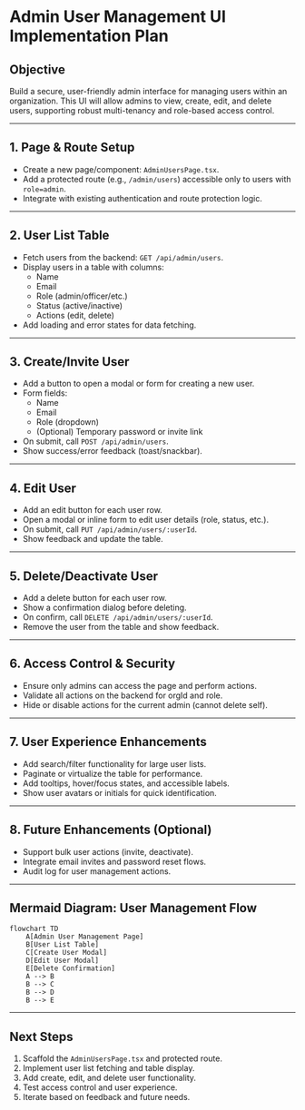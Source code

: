 # Admin User Management UI Implementation Plan

## Objective
Build a secure, user-friendly admin interface for managing users within an organization. This UI will allow admins to view, create, edit, and delete users, supporting robust multi-tenancy and role-based access control.

---

## 1. Page & Route Setup
- Create a new page/component: `AdminUsersPage.tsx`.
- Add a protected route (e.g., `/admin/users`) accessible only to users with `role=admin`.
- Integrate with existing authentication and route protection logic.

---

## 2. User List Table
- Fetch users from the backend: `GET /api/admin/users`.
- Display users in a table with columns:
  - Name
  - Email
  - Role (admin/officer/etc.)
  - Status (active/inactive)
  - Actions (edit, delete)
- Add loading and error states for data fetching.

---

## 3. Create/Invite User
- Add a button to open a modal or form for creating a new user.
- Form fields:
  - Name
  - Email
  - Role (dropdown)
  - (Optional) Temporary password or invite link
- On submit, call `POST /api/admin/users`.
- Show success/error feedback (toast/snackbar).

---

## 4. Edit User
- Add an edit button for each user row.
- Open a modal or inline form to edit user details (role, status, etc.).
- On submit, call `PUT /api/admin/users/:userId`.
- Show feedback and update the table.

---

## 5. Delete/Deactivate User
- Add a delete button for each user row.
- Show a confirmation dialog before deleting.
- On confirm, call `DELETE /api/admin/users/:userId`.
- Remove the user from the table and show feedback.

---

## 6. Access Control & Security
- Ensure only admins can access the page and perform actions.
- Validate all actions on the backend for orgId and role.
- Hide or disable actions for the current admin (cannot delete self).

---

## 7. User Experience Enhancements
- Add search/filter functionality for large user lists.
- Paginate or virtualize the table for performance.
- Add tooltips, hover/focus states, and accessible labels.
- Show user avatars or initials for quick identification.

---

## 8. Future Enhancements (Optional)
- Support bulk user actions (invite, deactivate).
- Integrate email invites and password reset flows.
- Audit log for user management actions.

---

## Mermaid Diagram: User Management Flow

```mermaid
flowchart TD
    A[Admin User Management Page]
    B[User List Table]
    C[Create User Modal]
    D[Edit User Modal]
    E[Delete Confirmation]
    A --> B
    B --> C
    B --> D
    B --> E
```

---

## Next Steps

1. Scaffold the `AdminUsersPage.tsx` and protected route.
2. Implement user list fetching and table display.
3. Add create, edit, and delete user functionality.
4. Test access control and user experience.
5. Iterate based on feedback and future needs.